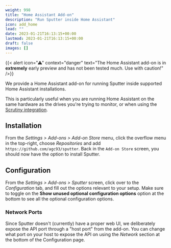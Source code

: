 ```yaml
---
weight: 998
title: "Home Assistant Add-on"
description: "Run Sputter inside Home Assistant"
icon: add_home
lead: ""
date: 2023-01-21T16:13:15+00:00
lastmod: 2023-01-21T16:13:15+00:00
draft: false
images: []
---
```


{{< alert icon="⚠" context="danger" text="The Home Assistant add-on is in **extremely** early preview and has not been tested much. Use with caution!" />}}

We provide a Home Assistant add-on for running Sputter inside supported Home Assistant installations. 

This is particularly useful when you are running Home Assistant on the same hardware as the drives you're trying to monitor, or when using the [Scrutiny integration](../configuration.md#scrutiny-support).

## Installation

From the *Settings > Add-ons > Add-on Store* menu, click the overflow menu in the top-right, choose *Repositories* and add `https://github.com/agc93/sputter`. Back in the `Add-on Store` screen, you should now have the option to install Sputter.

## Configuration

From the *Settings > Add-ons > Sputter* screen, click over to the *Configuration* tab, and fill out the options relevant to your setup. Make sure to toggle on the **Show unused optional configuration options** option at the bottom to see all the optional configuration options.

### Network Ports

Since Sputter doesn't (currently) have a proper web UI, we deliberately expose the API port through a "host port" from the add-on. You can change what port on your host to expose the API on using the *Network* section at the bottom of the Configuration page.